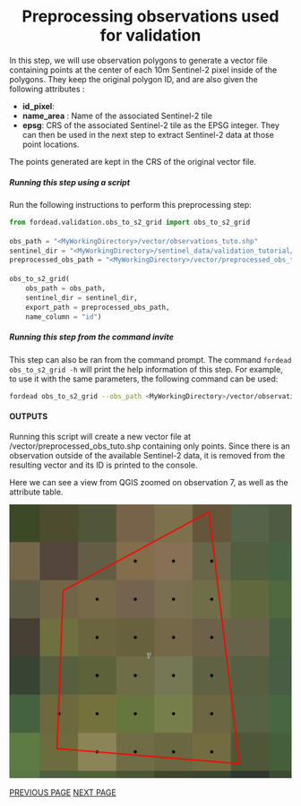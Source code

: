 # <div align="center"> Preprocessing observations used for validation </div>

In this step, we will use observation polygons to generate a vector file containing points at the center of each 10m Sentinel-2 pixel inside of the polygons. 
They keep the original polygon ID, and are also given the following attributes :
- **id_pixel**: 
- **name_area** : Name of the associated Sentinel-2 tile 
- **epsg**: CRS of the associated Sentinel-2 tile as the EPSG integer.
They can then be used in the next step to extract Sentinel-2 data at those point locations.

The points generated are kept in the CRS of the original vector file.

##### Running this step using a script

Run the following instructions to perform this preprocessing step:

```python
from fordead.validation.obs_to_s2_grid import obs_to_s2_grid

obs_path = "<MyWorkingDirectory>/vector/observations_tuto.shp"
sentinel_dir = "<MyWorkingDirectory>/sentinel_data/validation_tutorial/sentinel_data/"
preprocessed_obs_path = "<MyWorkingDirectory>/vector/preprocessed_obs_tuto.shp"

obs_to_s2_grid(
	obs_path = obs_path,
	sentinel_dir = sentinel_dir, 
	export_path = preprocessed_obs_path,
	name_column = "id")
```

##### Running this step from the command invite

This step can also be ran from the command prompt. The command `fordead obs_to_s2_grid -h` will print the help information of this step. For example, to use it with the same parameters, the following command can be used:
```bash
fordead obs_to_s2_grid --obs_path <MyWorkingDirectory>/vector/observations_tuto.shp --sentinel_dir <MyWorkingDirectory>/sentinel_data/validation_tutorial/sentinel_data/ --export_path <MyWorkingDirectory>/vector/preprocessed_obs_tuto.shp --name_column id
```

#### OUTPUTS

Running this script will create a new vector file at <MyWorkingDirectory>/vector/preprocessed_obs_tuto.shp containing only points.
Since there is an observation outside of the available Sentinel-2 data, it is removed from the resulting vector and its ID is printed to the console.

Here we can see a view from QGIS zoomed on observation 7, as well as the attribute table.

![points_obs](Figures/points_obs.png "points_obs")


[PREVIOUS PAGE](https://fordead.gitlab.io/fordead_package/docs/Tutorials/Validation/00_Intro) [NEXT PAGE](https://fordead.gitlab.io/fordead_package/docs/Tutorials/Validation/02_extract_reflectance)
